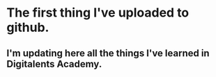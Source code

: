 # The first thing I've uploaded to github.
## I'm updating here all the things I've learned in Digitalents Academy.